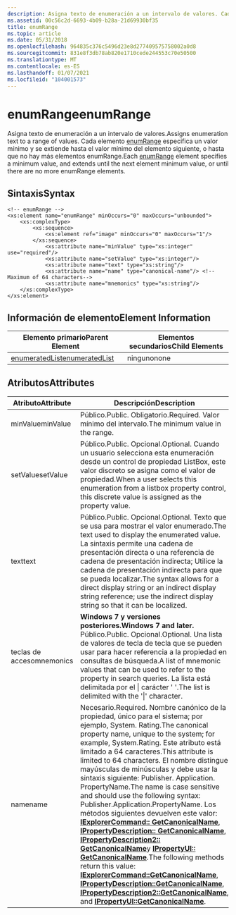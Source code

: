 ```yaml
---
description: Asigna texto de enumeración a un intervalo de valores. Cada elemento enumRange especifica un valor mínimo y se extiende hasta el valor mínimo del elemento siguiente, o hasta que no hay más elementos enumRange.
ms.assetid: 00c56c2d-6693-4b09-b28a-21d69930bf35
title: enumRange
ms.topic: article
ms.date: 05/31/2018
ms.openlocfilehash: 964835c376c5496d23e8d277409575758002a0d8
ms.sourcegitcommit: 831e8f3db78ab820e1710cede244553c70e50500
ms.translationtype: MT
ms.contentlocale: es-ES
ms.lasthandoff: 01/07/2021
ms.locfileid: "104001573"
---
```

# <a name="enumrange"></a><span data-ttu-id="cccc4-104">enumRange</span><span class="sxs-lookup"><span data-stu-id="cccc4-104">enumRange</span></span>

<span data-ttu-id="cccc4-105">Asigna texto de enumeración a un intervalo de valores.</span><span class="sxs-lookup"><span data-stu-id="cccc4-105">Assigns enumeration text to a range of values.</span></span> <span data-ttu-id="cccc4-106">Cada elemento [enumRange]() especifica un valor mínimo y se extiende hasta el valor mínimo del elemento siguiente, o hasta que no hay más elementos enumRange.</span><span class="sxs-lookup"><span data-stu-id="cccc4-106">Each [enumRange]() element specifies a minimum value, and extends until the next element minimum value, or until there are no more enumRange elements.</span></span>

## <a name="syntax"></a><span data-ttu-id="cccc4-107">Sintaxis</span><span class="sxs-lookup"><span data-stu-id="cccc4-107">Syntax</span></span>

``` syntax
<!-- enumRange -->
<xs:element name="enumRange" minOccurs="0" maxOccurs="unbounded">
    <xs:complexType>
        <xs:sequence>
            <xs:element ref="image" minOccurs="0" maxOccurs="1"/>
        </xs:sequence>
            <xs:attribute name="minValue" type="xs:integer" use="required"/>
            <xs:attribute name="setValue" type="xs:integer"/>
            <xs:attribute name="text" type="xs:string"/>
            <xs:attribute name="name" type="canonical-name"/> <!--Maximum of 64 characters-->
            <xs:attribute name="mnemonics" type="xs:string"/> 
    </xs:complexType>
</xs:element>
```

## <a name="element-information"></a><span data-ttu-id="cccc4-108">Información de elemento</span><span class="sxs-lookup"><span data-stu-id="cccc4-108">Element Information</span></span>



| <span data-ttu-id="cccc4-109">Elemento primario</span><span class="sxs-lookup"><span data-stu-id="cccc4-109">Parent Element</span></span>                                         | <span data-ttu-id="cccc4-110">Elementos secundarios</span><span class="sxs-lookup"><span data-stu-id="cccc4-110">Child Elements</span></span> |
|--------------------------------------------------------|----------------|
| [<span data-ttu-id="cccc4-111">enumeratedList</span><span class="sxs-lookup"><span data-stu-id="cccc4-111">enumeratedList</span></span>](./propdesc-schema-enumeratedlist.md) | <span data-ttu-id="cccc4-112">ninguno</span><span class="sxs-lookup"><span data-stu-id="cccc4-112">none</span></span>           |



 

## <a name="attributes"></a><span data-ttu-id="cccc4-113">Atributos</span><span class="sxs-lookup"><span data-stu-id="cccc4-113">Attributes</span></span>



| <span data-ttu-id="cccc4-114">Atributo</span><span class="sxs-lookup"><span data-stu-id="cccc4-114">Attribute</span></span> | <span data-ttu-id="cccc4-115">Descripción</span><span class="sxs-lookup"><span data-stu-id="cccc4-115">Description</span></span>                                                                                                                                                                                                                                                                                                                                                                                                                                                                                                                                                                                                            |
|-----------|------------------------------------------------------------------------------------------------------------------------------------------------------------------------------------------------------------------------------------------------------------------------------------------------------------------------------------------------------------------------------------------------------------------------------------------------------------------------------------------------------------------------------------------------------------------------------------------------------------------------|
| <span data-ttu-id="cccc4-116">minValue</span><span class="sxs-lookup"><span data-stu-id="cccc4-116">minValue</span></span>  | <span data-ttu-id="cccc4-117">Público.</span><span class="sxs-lookup"><span data-stu-id="cccc4-117">Public.</span></span> <span data-ttu-id="cccc4-118">Obligatorio.</span><span class="sxs-lookup"><span data-stu-id="cccc4-118">Required.</span></span> <span data-ttu-id="cccc4-119">Valor mínimo del intervalo.</span><span class="sxs-lookup"><span data-stu-id="cccc4-119">The minimum value in the range.</span></span>                                                                                                                                                                                                                                                                                                                                                                                                                                                                                                                                                                      |
| <span data-ttu-id="cccc4-120">setValue</span><span class="sxs-lookup"><span data-stu-id="cccc4-120">setValue</span></span>  | <span data-ttu-id="cccc4-121">Público.</span><span class="sxs-lookup"><span data-stu-id="cccc4-121">Public.</span></span> <span data-ttu-id="cccc4-122">Opcional.</span><span class="sxs-lookup"><span data-stu-id="cccc4-122">Optional.</span></span> <span data-ttu-id="cccc4-123">Cuando un usuario selecciona esta enumeración desde un control de propiedad ListBox, este valor discreto se asigna como el valor de propiedad.</span><span class="sxs-lookup"><span data-stu-id="cccc4-123">When a user selects this enumeration from a listbox property control, this discrete value is assigned as the property value.</span></span>                                                                                                                                                                                                                                                                                                                                                                                                                                                                         |
| <span data-ttu-id="cccc4-124">text</span><span class="sxs-lookup"><span data-stu-id="cccc4-124">text</span></span>      | <span data-ttu-id="cccc4-125">Público.</span><span class="sxs-lookup"><span data-stu-id="cccc4-125">Public.</span></span> <span data-ttu-id="cccc4-126">Opcional.</span><span class="sxs-lookup"><span data-stu-id="cccc4-126">Optional.</span></span> <span data-ttu-id="cccc4-127">Texto que se usa para mostrar el valor enumerado.</span><span class="sxs-lookup"><span data-stu-id="cccc4-127">The text used to display the enumerated value.</span></span> <span data-ttu-id="cccc4-128">La sintaxis permite una cadena de presentación directa o una referencia de cadena de presentación indirecta; Utilice la cadena de presentación indirecta para que se pueda localizar.</span><span class="sxs-lookup"><span data-stu-id="cccc4-128">The syntax allows for a direct display string or an indirect display string reference; use the indirect display string so that it can be localized.</span></span>                                                                                                                                                                                                                                                                                                                                                                                                   |
| <span data-ttu-id="cccc4-129">teclas de acceso</span><span class="sxs-lookup"><span data-stu-id="cccc4-129">mnemonics</span></span> | <span data-ttu-id="cccc4-130">**Windows 7 y versiones posteriores.**</span><span class="sxs-lookup"><span data-stu-id="cccc4-130">**Windows 7 and later.**</span></span> <span data-ttu-id="cccc4-131">Público.</span><span class="sxs-lookup"><span data-stu-id="cccc4-131">Public.</span></span> <span data-ttu-id="cccc4-132">Opcional.</span><span class="sxs-lookup"><span data-stu-id="cccc4-132">Optional.</span></span> <span data-ttu-id="cccc4-133">Una lista de valores de tecla de tecla que se pueden usar para hacer referencia a la propiedad en consultas de búsqueda.</span><span class="sxs-lookup"><span data-stu-id="cccc4-133">A list of mnemonic values that can be used to refer to the property in search queries.</span></span> <span data-ttu-id="cccc4-134">La lista está delimitada por el \| carácter ' '.</span><span class="sxs-lookup"><span data-stu-id="cccc4-134">The list is delimited with the '\|' character.</span></span>                                                                                                                                                                                                                                                                                                                                                                                                                                       |
| <span data-ttu-id="cccc4-135">name</span><span class="sxs-lookup"><span data-stu-id="cccc4-135">name</span></span>      | <span data-ttu-id="cccc4-136">Necesario.</span><span class="sxs-lookup"><span data-stu-id="cccc4-136">Required.</span></span> <span data-ttu-id="cccc4-137">Nombre canónico de la propiedad, único para el sistema; por ejemplo, System. Rating.</span><span class="sxs-lookup"><span data-stu-id="cccc4-137">The canonical property name, unique to the system; for example, System.Rating.</span></span> <span data-ttu-id="cccc4-138">Este atributo está limitado a 64 caracteres.</span><span class="sxs-lookup"><span data-stu-id="cccc4-138">This attribute is limited to 64 characters.</span></span> <span data-ttu-id="cccc4-139">El nombre distingue mayúsculas de minúsculas y debe usar la sintaxis siguiente: Publisher. Application. PropertyName.</span><span class="sxs-lookup"><span data-stu-id="cccc4-139">The name is case sensitive and should use the following syntax: Publisher.Application.PropertyName.</span></span> <span data-ttu-id="cccc4-140">Los métodos siguientes devuelven este valor: [**IExplorerCommand:: GetCanonicalName**](/windows/win32/api/shobjidl_core/nf-shobjidl_core-iexplorercommand-getcanonicalname), [**IPropertyDescription:: GetCanonicalName**](/windows/win32/api/propsys/nf-propsys-ipropertydescription-getcanonicalname), [**IPropertyDescription2:: GetCanonicalName**](/windows/desktop/api/Propsys/nn-propsys-ipropertydescription2)y [**IPropertyUI:: GetCanonicalName**](/previous-versions/windows/desktop/legacy/dd758076(v=vs.85)).</span><span class="sxs-lookup"><span data-stu-id="cccc4-140">The following methods return this value: [**IExplorerCommand::GetCanonicalName**](/windows/win32/api/shobjidl_core/nf-shobjidl_core-iexplorercommand-getcanonicalname), [**IPropertyDescription::GetCanonicalName**](/windows/win32/api/propsys/nf-propsys-ipropertydescription-getcanonicalname), [**IPropertyDescription2::GetCanonicalName**](/windows/desktop/api/Propsys/nn-propsys-ipropertydescription2), and [**IPropertyUI::GetCanonicalName**](/previous-versions/windows/desktop/legacy/dd758076(v=vs.85)).</span></span> |



 

 

 
